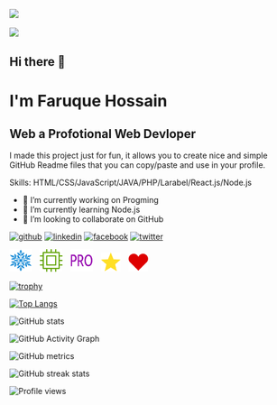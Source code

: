 ![](https://media-exp1.licdn.com/dms/image/C4D16AQFQ7fOtwC-IAw/profile-displaybackgroundimage-shrink_200_800/0/1592837664325?e=1640217600&v=beta&t=i3bFKGnQVAy8aNwAk1pThIqnQ5RInQtzpn9obrhojTM)

![](https://scontent.fdac8-1.fna.fbcdn.net/v/t1.18169-1/c0.0.160.160a/p160x160/14925617_1699400957040245_2979294456407110999_n.jpg?_nc_cat=108&ccb=1-5&_nc_sid=7206a8&_nc_ohc=fnQBOMatMHsAX_BIN9l&_nc_ht=scontent.fdac8-1.fna&oh=0bcda2812853a7df32fe7be8dde4b5ea&oe=6198D1D7)
## Hi there 👋
# I'm Faruque Hossain
## Web a Profotional Web Devloper


I made this project just for fun, it allows you to create nice and simple GitHub Readme files that you can copy/paste and use in your profile.

Skills: HTML/CSS/JavaScript/JAVA/PHP/Larabel/React.js/Node.js
        

- 🔭 I’m currently working on Progming 
- 🌱 I’m currently learning Node.js 
- 👯 I’m looking to collaborate on GitHub 


[<img src='https://cdn.jsdelivr.net/npm/simple-icons@3.0.1/icons/github.svg' alt='github' height='40'>](https://github.com/https://github.com/Faaruque)  [<img src='https://cdn.jsdelivr.net/npm/simple-icons@3.0.1/icons/linkedin.svg' alt='linkedin' height='40'>](https://www.linkedin.com/in/https://www.linkedin.com/in/md-faruque-hossain-7566ba119//)  [<img src='https://cdn.jsdelivr.net/npm/simple-icons@3.0.1/icons/facebook.svg' alt='facebook' height='40'>](https://www.facebook.com/https://www.facebook.com/md.faruque.hossain.220)  [<img src='https://cdn.jsdelivr.net/npm/simple-icons@3.0.1/icons/twitter.svg' alt='twitter' height='40'>](https://twitter.com/https://twitter.com/MdFaruq49772769)  

<a href='https://archiveprogram.github.com/'><img src='https://raw.githubusercontent.com/acervenky/animated-github-badges/master/assets/acbadge.gif' width='40' height='40'></a> <a href='https://docs.github.com/en/developers'><img src='https://raw.githubusercontent.com/acervenky/animated-github-badges/master/assets/devbadge.gif' width='40' height='40'></a> <a href='https://github.com/pricing'><img src='https://raw.githubusercontent.com/acervenky/animated-github-badges/master/assets/pro.gif' width='40' height='40'></a> <a href='https://stars.github.com/'><img src='https://raw.githubusercontent.com/acervenky/animated-github-badges/master/assets/starbadge.gif' width='35' height='35'></a> <a href='https://docs.github.com/en/github/supporting-the-open-source-community-with-github-sponsors'><img src='https://raw.githubusercontent.com/acervenky/animated-github-badges/master/assets/sponsorbadge.gif' width='35' height='35'></a> 

[![trophy](https://github-profile-trophy.vercel.app/?username=https://github.com/Faaruque)](https://github.com/ryo-ma/github-profile-trophy)

[![Top Langs](https://github-readme-stats.vercel.app/api/top-langs/?username=https://github.com/Faaruque)](https://github.com/anuraghazra/github-readme-stats)

![GitHub stats](https://github-readme-stats.vercel.app/api?username=https://github.com/Faaruque&show_icons=true&count_private=true)  

![GitHub Activity Graph](https://activity-graph.herokuapp.com/graph?username=https://github.com/Faaruque)  

![GitHub metrics](https://metrics.lecoq.io/https://github.com/Faaruque)  

![GitHub streak stats](https://github-readme-streak-stats.herokuapp.com/?user=https://github.com/Faaruque)  

![Profile views](https://gpvc.arturio.dev/https://github.com/Faaruque)  
